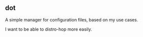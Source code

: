 ## dot

A simple manager for configuration files, based on my use cases. 

I want to be able to distro-hop more easily.
